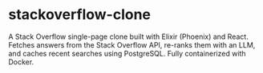 # stackoverflow-clone
A Stack Overflow single-page clone built with Elixir (Phoenix) and React.  Fetches answers from the Stack Overflow API, re-ranks them with an LLM,  and caches recent searches using PostgreSQL. Fully containerized with Docker.
